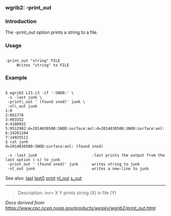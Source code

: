 
### wgrib2: -print\_out



### Introduction



The -print\_out option prints a string
to a file. 



### Usage




```

-print_out "string" FILE
     Writes "string" to FILE

```

### Example



```

$ wgrib2 LIS.c3 -if ':SNOD:' \
 -s -last junk \
 -print\_out ' (found snod)' junk \
 -nl\_out junk
1:0
2:661778
3:903352
4:4108932
5:9512902:d=2014030500:SNOD:surface:anl:d=2014030500:SNOD:surface:anl:
6:14281104
7:14925511
$ cat junk
d=2014030500:SNOD:surface:anl: (found snod)

 -s -last junk                        -last prints the output from the last option (-s) to junk
 -print_out ' (found snod)' junk      writes string to junk
 -nl_out junk                         writes a new-line to junk

```



See also: 
[last](./last.html)
[last0](./last0.html)
[print](./print.html)
[nl\_out](./nl_out.html)
[s\_out](./s_out.html)




----

>Description: inv>  X Y    prints string (X) in file (Y)

_Docs derived from <https://www.cpc.ncep.noaa.gov/products/wesley/wgrib2/print_out.html>_